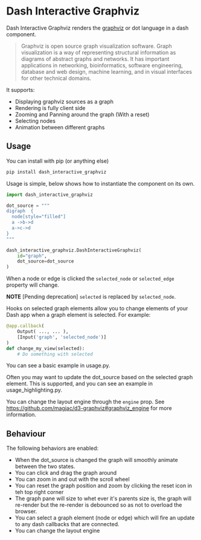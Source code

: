 # Dash Interactive Graphviz

Dash Interactive Graphviz renders the [graphviz](https://www.graphviz.org/) or dot language in a dash component.

> Graphviz is open source graph visualization software. Graph visualization is a way of representing structural information as diagrams of abstract graphs and networks. It has important applications in networking, bioinformatics, software engineering, database and web design, machine learning, and in visual interfaces for other technical domains.

It supports:

- Displaying graphviz sources as a graph
- Rendering is fully client side
- Zooming and Panning around the graph (With a reset)
- Selecting nodes
- Animation between different graphs

## Usage

You can install with pip (or anything else)

```bash
pip install dash_interactive_graphviz
```

Usage is simple, below shows how to instantiate the component on its own.

```python
import dash_interactive_graphviz

dot_source = """
digraph  {
  node[style="filled"]
  a ->b->d
  a->c->d
}
"""

dash_interactive_graphviz.DashInteractiveGraphviz(
    id="graph",
    dot_source=dot_source
)
```

When a node or edge is clicked the  `selected_node` or `selected_edge` property will change. 

**NOTE** [Pending deprecation] `selected` is replaced by `selected_node`. 

Hooks on selected graph elements allow you to change elements of your Dash app when a graph element is selected. For example:

```python
@app.callback(
    Output( ..., ... ),
    [Input('graph', 'selected_node')]
)
def change_my_view(selected):
    # Do something with selected
```
You can see a basic example in usage.py.

Often you may want to update the dot_source based on the selected graph element. This is supported, and you can see an example in usage_highlighting.py.

You can change the layout engine through the `engine` prop. See
https://github.com/magjac/d3-graphviz#graphviz_engine for more information.

## Behaviour

The following behaviors are enabled:

- When the dot_source is changed the graph will smoothly animate between the two states.
- You can click and drag the graph around
- You can zoom in and out with the scroll wheel
- You can reset the graph position and zoom by clicking the reset icon in teh top right corner
- The graph pane will size to whet ever it's parents size is, the graph will re-render but the re-render is debounced so as not to overload the browser.
- You can select a graph element (node or edge) which will fire an update to any dash callbacks that are connected.
- You can change the layout engine
